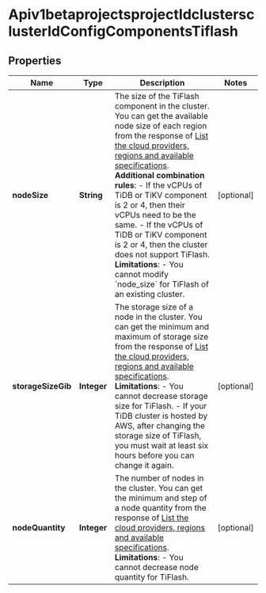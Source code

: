 
# Apiv1betaprojectsprojectIdclustersclusterIdConfigComponentsTiflash

## Properties
Name | Type | Description | Notes
------------ | ------------- | ------------- | -------------
**nodeSize** | **String** | The size of the TiFlash component in the cluster. You can get the available node size of each region from the response of [List the cloud providers, regions and available specifications](#tag/Cluster/operation/ListProviderRegions).  **Additional combination rules**: - If the vCPUs of TiDB or TiKV component is 2 or 4, then their vCPUs need to be the same. - If the vCPUs of TiDB or TiKV component is 2 or 4, then the cluster does not support TiFlash.  **Limitations**: - You cannot modify &#x60;node_size&#x60; for TiFlash of an existing cluster. |  [optional]
**storageSizeGib** | **Integer** | The storage size of a node in the cluster. You can get the minimum and maximum of storage size from the response of [List the cloud providers, regions and available specifications](#tag/Cluster/operation/ListProviderRegions).  **Limitations**: - You cannot decrease storage size for TiFlash. - If your TiDB cluster is hosted by AWS, after changing the storage size of TiFlash, you must wait at least six hours before you can change it again. |  [optional]
**nodeQuantity** | **Integer** | The number of nodes in the cluster. You can get the minimum and step of a node quantity from the response of [List the cloud providers, regions and available specifications](#tag/Cluster/operation/ListProviderRegions).  **Limitations**: - You cannot decrease node quantity for TiFlash. |  [optional]



